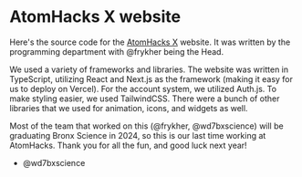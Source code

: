 # AtomHacks X website

Here's the source code for the [AtomHacks X](https://atomhacks.org) website. It was written by the programming department with @frykher being the Head.

We used a variety of frameworks and libraries. The website was written in TypeScript, utilizing React and Next.js as the framework (making it easy for us to deploy on Vercel). For the account system, we utilized Auth.js. To make styling easier, we used TailwindCSS. There were a bunch of other libraries that we used for animation, icons, and widgets as well.

Most of the team that worked on this (@frykher, @wd7bxscience) will be graduating Bronx Science in 2024, so this is our last time working at AtomHacks. Thank you for all the fun, and good luck next year!

- @wd7bxscience
